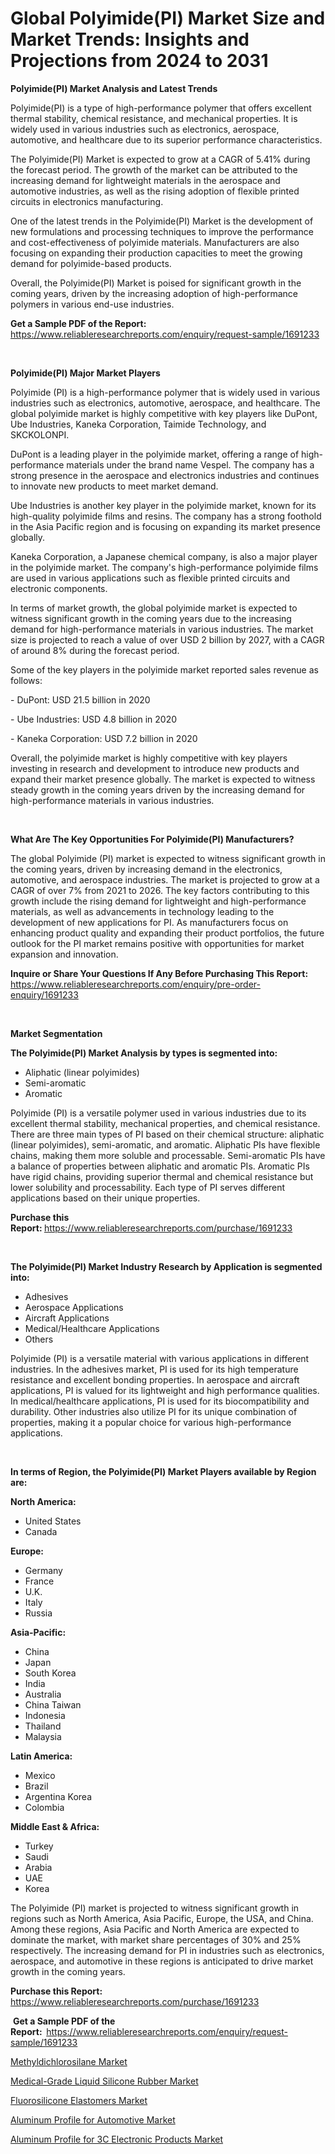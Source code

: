 <p><h1>Global Polyimide(PI) Market Size and Market Trends: Insights and Projections from 2024 to 2031</h1></p><p><strong>Polyimide(PI) Market Analysis and Latest Trends</strong></p>
<p><p>Polyimide(PI) is a type of high-performance polymer that offers excellent thermal stability, chemical resistance, and mechanical properties. It is widely used in various industries such as electronics, aerospace, automotive, and healthcare due to its superior performance characteristics.</p><p>The Polyimide(PI) Market is expected to grow at a CAGR of 5.41% during the forecast period. The growth of the market can be attributed to the increasing demand for lightweight materials in the aerospace and automotive industries, as well as the rising adoption of flexible printed circuits in electronics manufacturing.</p><p>One of the latest trends in the Polyimide(PI) Market is the development of new formulations and processing techniques to improve the performance and cost-effectiveness of polyimide materials. Manufacturers are also focusing on expanding their production capacities to meet the growing demand for polyimide-based products.</p><p>Overall, the Polyimide(PI) Market is poised for significant growth in the coming years, driven by the increasing adoption of high-performance polymers in various end-use industries.</p></p>
<p><strong>Get a Sample PDF of the Report:&nbsp;</strong> <a href="https://www.reliableresearchreports.com/enquiry/request-sample/1691233">https://www.reliableresearchreports.com/enquiry/request-sample/1691233</a></p>
<p>&nbsp;</p>
<p><strong>Polyimide(PI) Major Market Players</strong></p>
<p><p>Polyimide (PI) is a high-performance polymer that is widely used in various industries such as electronics, automotive, aerospace, and healthcare. The global polyimide market is highly competitive with key players like DuPont, Ube Industries, Kaneka Corporation, Taimide Technology, and SKCKOLONPI.</p><p>DuPont is a leading player in the polyimide market, offering a range of high-performance materials under the brand name Vespel. The company has a strong presence in the aerospace and electronics industries and continues to innovate new products to meet market demand.</p><p>Ube Industries is another key player in the polyimide market, known for its high-quality polyimide films and resins. The company has a strong foothold in the Asia Pacific region and is focusing on expanding its market presence globally.</p><p>Kaneka Corporation, a Japanese chemical company, is also a major player in the polyimide market. The company's high-performance polyimide films are used in various applications such as flexible printed circuits and electronic components.</p><p>In terms of market growth, the global polyimide market is expected to witness significant growth in the coming years due to the increasing demand for high-performance materials in various industries. The market size is projected to reach a value of over USD 2 billion by 2027, with a CAGR of around 8% during the forecast period.</p><p>Some of the key players in the polyimide market reported sales revenue as follows:</p><p>- DuPont: USD 21.5 billion in 2020</p><p>- Ube Industries: USD 4.8 billion in 2020</p><p>- Kaneka Corporation: USD 7.2 billion in 2020</p><p>Overall, the polyimide market is highly competitive with key players investing in research and development to introduce new products and expand their market presence globally. The market is expected to witness steady growth in the coming years driven by the increasing demand for high-performance materials in various industries.</p></p>
<p>&nbsp;</p>
<p><strong>What Are The Key Opportunities For Polyimide(PI) Manufacturers?</strong></p>
<p><p>The global Polyimide (PI) market is expected to witness significant growth in the coming years, driven by increasing demand in the electronics, automotive, and aerospace industries. The market is projected to grow at a CAGR of over 7% from 2021 to 2026. The key factors contributing to this growth include the rising demand for lightweight and high-performance materials, as well as advancements in technology leading to the development of new applications for PI. As manufacturers focus on enhancing product quality and expanding their product portfolios, the future outlook for the PI market remains positive with opportunities for market expansion and innovation.</p></p>
<p><strong>Inquire or Share Your Questions If Any Before Purchasing This Report:</strong> <a href="https://www.reliableresearchreports.com/enquiry/pre-order-enquiry/1691233">https://www.reliableresearchreports.com/enquiry/pre-order-enquiry/1691233</a></p>
<p>&nbsp;</p>
<p><strong>Market Segmentation</strong></p>
<p><strong>The Polyimide(PI) Market Analysis by types is segmented into:</strong></p>
<p><ul><li>Aliphatic (linear polyimides)</li><li>Semi-aromatic</li><li>Aromatic</li></ul></p>
<p><p>Polyimide (PI) is a versatile polymer used in various industries due to its excellent thermal stability, mechanical properties, and chemical resistance. There are three main types of PI based on their chemical structure: aliphatic (linear polyimides), semi-aromatic, and aromatic. Aliphatic PIs have flexible chains, making them more soluble and processable. Semi-aromatic PIs have a balance of properties between aliphatic and aromatic PIs. Aromatic PIs have rigid chains, providing superior thermal and chemical resistance but lower solubility and processability. Each type of PI serves different applications based on their unique properties.</p></p>
<p><strong>Purchase this Report:&nbsp;</strong><a href="https://www.reliableresearchreports.com/purchase/1691233">https://www.reliableresearchreports.com/purchase/1691233</a></p>
<p>&nbsp;</p>
<p><strong>The Polyimide(PI) Market Industry Research by Application is segmented into:</strong></p>
<p><ul><li>Adhesives</li><li>Aerospace Applications</li><li>Aircraft Applications</li><li>Medical/Healthcare Applications</li><li>Others</li></ul></p>
<p><p>Polyimide (PI) is a versatile material with various applications in different industries. In the adhesives market, PI is used for its high temperature resistance and excellent bonding properties. In aerospace and aircraft applications, PI is valued for its lightweight and high performance qualities. In medical/healthcare applications, PI is used for its biocompatibility and durability. Other industries also utilize PI for its unique combination of properties, making it a popular choice for various high-performance applications.</p></p>
<p>&nbsp;</p>
<p><strong>In terms of Region, the Polyimide(PI) Market Players available by Region are:</strong></p>
<p>
    <p> <strong> North America: </strong>
        <ul>
            <li>United States</li>
            <li>Canada</li>
        </ul>
        </p> 
    <p> <strong> Europe: </strong>
        <ul>
            <li>Germany</li>
            <li>France</li>
            <li>U.K.</li>
            <li>Italy</li>
            <li>Russia</li>
        </ul>
        </p> 
    <p> <strong> Asia-Pacific: </strong>
        <ul>
            <li>China</li>
            <li>Japan</li>
            <li>South Korea</li>
            <li>India</li>
            <li>Australia</li>
            <li>China Taiwan</li>
            <li>Indonesia</li>
            <li>Thailand</li>
            <li>Malaysia</li>
        </ul>
        </p> 
    <p> <strong> Latin America: </strong>
        <ul>
            <li>Mexico</li>
            <li>Brazil</li>
            <li>Argentina Korea</li>
            <li>Colombia</li>
        </ul>
        </p> 
    <p> <strong> Middle East & Africa: </strong>
        <ul>
            <li>Turkey</li>
            <li>Saudi</li>
            <li>Arabia</li>
            <li>UAE</li>
            <li>Korea</li>
        </ul>
    </p>
    </p>
<p><p>The Polyimide (PI) market is projected to witness significant growth in regions such as North America, Asia Pacific, Europe, the USA, and China. Among these regions, Asia Pacific and North America are expected to dominate the market, with market share percentages of 30% and 25% respectively. The increasing demand for PI in industries such as electronics, aerospace, and automotive in these regions is anticipated to drive market growth in the coming years.</p></p>
<p><strong>Purchase this Report: </strong><a href="https://www.reliableresearchreports.com/purchase/1691233">https://www.reliableresearchreports.com/purchase/1691233</a></p>
<p>&nbsp;<strong>Get a Sample PDF of the Report:&nbsp;&nbsp;</strong><a href="https://www.reliableresearchreports.com/enquiry/request-sample/1691233">https://www.reliableresearchreports.com/enquiry/request-sample/1691233</a></p>
<p><strong></strong></p>
<p><p><a href="https://github.com/kathiaseamanalvaradovlprc2h/Market-Research-Report-List-1/blob/main/methyldichlorosilane-market.md">Methyldichlorosilane Market</a></p><p><a href="https://github.com/GroverBarry/Market-Research-Report-List-4/blob/main/medical-grade-liquid-silicone-rubber-market.md">Medical-Grade Liquid Silicone Rubber Market</a></p><p><a href="https://github.com/wusalecollins540tpqoz/Market-Research-Report-List-1/blob/main/fluorosilicone-elastomers-market.md">Fluorosilicone Elastomers Market</a></p><p><a href="https://issuu.com/reportprime-2/docs/aluminum-profile-for-automotive-market-size-2030.p">Aluminum Profile for Automotive Market</a></p><p><a href="https://issuu.com/reportprime-2/docs/aluminum-profile-for-3c-electronic-products-market">Aluminum Profile for 3C Electronic Products Market</a></p></p>